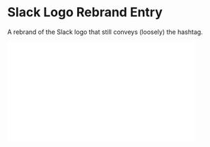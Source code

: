 # Slack Logo Rebrand Entry
A rebrand of the Slack logo that still conveys (loosely) the hashtag.

![GIF Recording](/final.gif)

